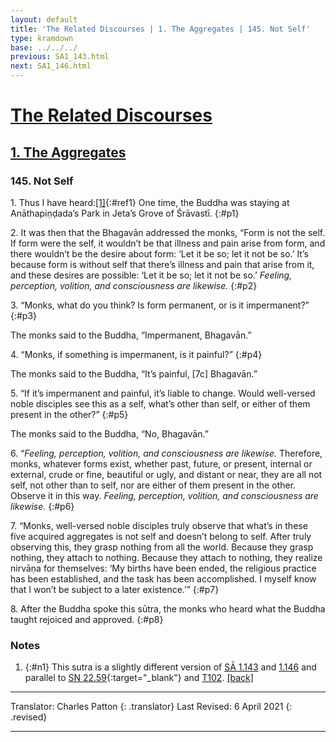 ```yaml
---
layout: default
title: 'The Related Discourses | 1. The Aggregates | 145. Not Self'
type: kramdown
base: ../../../
previous: SA1_143.html
next: SA1_146.html
---
```


# [The Related Discourses](../index.html)
## [1. The Aggregates](index.html)
### 145. Not Self

1\. Thus I have heard:[\[1\]](#n1){:#ref1} One time, the Buddha was staying at Anāthapiṇḍada’s Park in Jeta’s Grove of Śrāvastī.
{:#p1}

2\. It was then that the Bhagavān addressed the monks, “Form is not the self. If form were the self, it wouldn’t be that illness and pain arise from form, and there wouldn’t be the desire about form: ‘Let it be so; let it not be so.’ It’s because form is without self that there’s illness and pain that arise from it, and these desires are possible: ‘Let it be so; let it not be so.’ *Feeling, perception, volition, and consciousness are likewise.*
{:#p2}

3\. “Monks, what do you think? Is form permanent, or is it impermanent?”
{:#p3}

The monks said to the Buddha, “Impermanent, Bhagavān.”

4\. “Monks, if something is impermanent, is it painful?”
{:#p4}

The monks said to the Buddha, “It’s painful, [7c] Bhagavān.”

5\. “If it’s impermanent and painful, it’s liable to change. Would well-versed noble disciples see this as a self, what’s other than self, or either of them present in the other?”
{:#p5}

The monks said to the Buddha, “No, Bhagavān.”

6\. “*Feeling, perception, volition, and consciousness are likewise.* Therefore, monks, whatever forms exist, whether past, future, or present, internal or external, crude or fine, beautiful or ugly, and distant or near, they are all not self, not other than to self, nor are either of them present in the other. Observe it in this way. *Feeling, perception, volition, and consciousness are likewise.*
{:#p6}

7\. “Monks, well-versed noble disciples truly observe that what’s in these five acquired aggregates is not self and doesn’t belong to self. After truly observing this, they grasp nothing from all the world. Because they grasp nothing, they attach to nothing. Because they attach to nothing, they realize nirvāṇa for themselves: ‘My births have been ended, the religious practice has been established, and the task has been accomplished. I myself know that I won’t be subject to a later existence.’”
{:#p7}

8\. After the Buddha spoke this sūtra, the monks who heard what the Buddha taught rejoiced and approved.
{:#p8}

### Notes

1. {:#n1} This sutra is a slightly different version of [SĀ 1.143](SA1_143.html) and [1.146](SA1_146.html) and parallel to [SN 22.59](https://suttacentral.net/sn22.59){:target="_blank"} and [T102](../alternates/T102.html). [\[back\]](#ref1)

---

Translator: Charles Patton
{: .translator}
Last Revised: 6 April 2021
{: .revised}

---